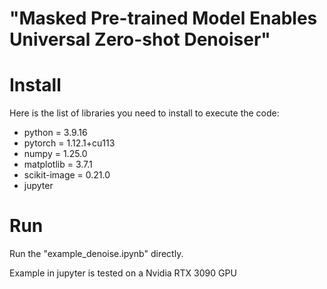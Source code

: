 # "Masked Pre-trained Model Enables Universal Zero-shot Denoiser"

# Install

Here is the list of libraries you need to install to execute the code:
- python = 3.9.16
- pytorch = 1.12.1+cu113
- numpy = 1.25.0
- matplotlib = 3.7.1
- scikit-image = 0.21.0
- jupyter

# Run

Run the "example_denoise.ipynb" directly.

Example in jupyter is tested on a Nvidia RTX 3090 GPU